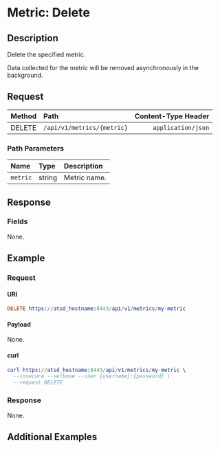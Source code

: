 # Metric: Delete

## Description

Delete the specified metric.

Data collected for the metric will be removed asynchronously in the background.

## Request

| **Method** | **Path** | **Content-Type Header**|
|:---|:---|---:|
| DELETE | `/api/v1/metrics/{metric}` | `application/json` |

### Path Parameters

|**Name**|**Type**|**Description**|
|:---|:---|:---|
| `metric` |string|Metric name.|

## Response

### Fields

None.

## Example

### Request

#### URI

```elm
DELETE https://atsd_hostname:8443/api/v1/metrics/my-metric
```

#### Payload

None.

#### curl

```elm
curl https://atsd_hostname:8443/api/v1/metrics/my-metric \
  --insecure --verbose --user {username}:{password} \
  --request DELETE
```

### Response

None.

## Additional Examples





